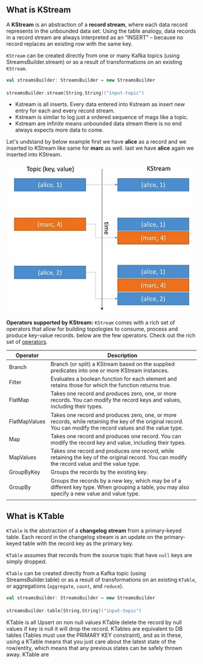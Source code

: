 ## What is KStream

A **KStream** is an abstraction of a **record stream**, where each data record represents in the unbounded data set. Using the table analogy, data records in a record stream are always interpreted as an “INSERT” – because no record replaces an existing row with the same key.

`KStream` can be created directly from one or many Kafka topics (using StreamsBuilder.stream) or as a result of transformations on an existing `KStream`.

```scala
val streamsBuilder: StreamsBuilder = new StreamsBuilder

streamsBuilder.stream[String,String]("input-topic")
```

 - Kstream is all inserts. Every data entered into Kstream as insert new
   entry for each and every record stream.
 - Kstream is similar to log just a ordered sequence of mags like a
   topic.
 - Kstream are infinite means unbounded data stream there is no end always expects more data to come.
 
 
 Let's undstand by below example first we have **alice** as a record and we inserted to KStream like same for **marc** as well. last we have **alice** again we inserted into KStream.
 
   ![kstream](https://github.com/gurditsingh/blog/blob/gh-pages/_screenshots/kstream.jpg?raw=true)
   
**Operators supported by KStream:**
`KStream` comes with a rich set of operators that allow for building topologies to consume, process and produce key-value records. below are the few operators. Check out the rich set of [operators](https://jaceklaskowski.gitbooks.io/mastering-kafka-streams/content/kafka-streams-KStream.html#contract).

| Operator  | Description  |
| ------------ | ------------ |
| Branch  |  Branch (or split) a KStream based on the supplied predicates into one or more KStream instances.  |
| Filter  | Evaluates a boolean function for each element and retains those for which the function returns true.  |
| FlatMap  | Takes one record and produces zero, one, or more records. You can modify the record keys and values, including their types.  |
| FlatMapValues   |  Takes one record and produces zero, one, or more records, while retaining the key of the original record. You can modify the record values and the value type. |
| Map  | Takes one record and produces one record. You can modify the record key and value, including their types.  |
| MapValues  | Takes one record and produces one record, while retaining the key of the original record. You can modify the record value and the value type.  |
| GroupByKey  |  Groups the records by the existing key. |
| GroupBy  |  Groups the records by a new key, which may be of a different key type. When grouping a table, you may also specify a new value and value type. |
|   |   |


## What is KTable

`KTable` is the abstraction of a **changelog stream** from a primary-keyed table. Each record in the changelog stream is an update on the primary-keyed table with the record key as the primary key.

`KTable` assumes that records from the source topic that have `null` keys are simply dropped.

`KTable` can be created directly from a Kafka topic (using StreamsBuilder.table) or as a result of transformations on an existing `KTable`, or aggregations (`aggregate`, `count`, and `reduce`).

```scala
val streamsBuilder: StreamsBuilder = new StreamsBuilder

streamsBuilder.table[String,String]("input-topic")
```

KTable is all Upsert on non null values
KTable delete the record by null values if key is null it will drop the record.
KTables are equivalent to DB tables (Tables must use the PRIMARY KEY constraint), and as in these, using a KTable means that you just care about the latest state of the row/entity, which means that any previous states can be safely thrown away.
KTable are 
<!--stackedit_data:
eyJoaXN0b3J5IjpbLTE0NjgxNDY1NjAsLTE2MjA2NjczMjQsLT
IwMjY3OTU3MTMsLTE2ODk5MDg5NTIsNDgyNzYzMjAsMTE4MTMx
NjQxLC0xOTI3MjU3ODcwLDE2MTExMDQxMDUsLTExNDMxNzYwNj
YsMTc1MjMzMDk1NSwtMTM0ODQ4NDg0OSwtMTkyMjAxMDkxNCw0
OTA4NjA2NTYsNzYxOTM4MTcyLC02MjY0NjAwMDQsMTMwMTMyMj
Q0MiwtMTY5Mjc2NzcwLC04NTI4NjE3NDcsMTMyMjYyMTMzMCwx
MzYwNDM0MjVdfQ==
-->